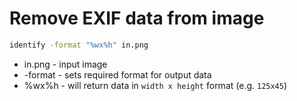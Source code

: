 # Remove EXIF data from image

```bash
identify -format "%wx%h" in.png
```

- in.png - input image
- -format - sets required format for output data
- %wx%h - will return data in ```width x height``` format (e.g. ```125x45```)
